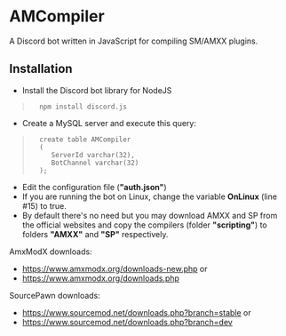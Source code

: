 # AMCompiler
A Discord bot written in JavaScript for compiling SM/AMXX plugins.

## Installation

- Install the Discord bot library for NodeJS
>       npm install discord.js

- Create a MySQL server and execute this query:
>       create table AMCompiler
>       (
>	       ServerId varchar(32),
>	       BotChannel varchar(32)
>       );

- Edit the configuration file (**"auth.json"**)
- If you are running the bot on Linux, change the variable **OnLinux** (line #15) to true.
- By default there's no need but you may download AMXX and SP from the official websites and copy the compilers (folder **"scripting"**) to folders **"AMXX"** and **"SP"** respectively.



AmxModX downloads:
- https://www.amxmodx.org/downloads-new.php
  or
- https://www.amxmodx.org/downloads.php

SourcePawn downloads:
- https://www.sourcemod.net/downloads.php?branch=stable
  or
- https://www.sourcemod.net/downloads.php?branch=dev
